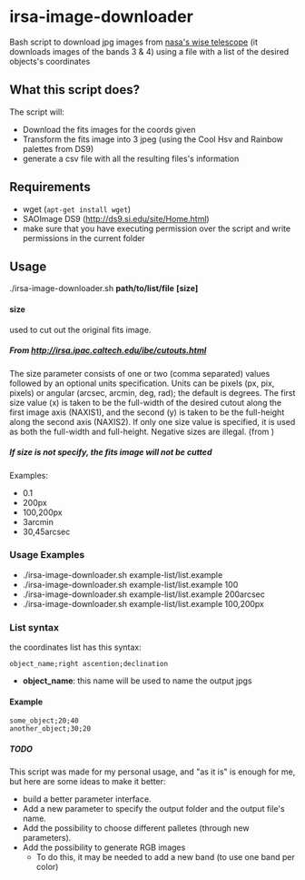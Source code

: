 # irsa-image-downloader

 Bash script to download jpg images from [nasa's wise telescope](http://irsa.ipac.caltech.edu/applications/wise/) (it downloads images of the bands 3 & 4)
  using a file with a list of the desired objects's coordinates 
  
  



## What this script does?

The script will:
* Download the fits images for the coords given
* Transform the fits image into 3 jpeg (using the Cool Hsv and Rainbow palettes from DS9)
* generate a csv file with all the resulting files's information
 
 ## Requirements
 
* wget (`apt-get install wget`) 
* SAOImage DS9 (http://ds9.si.edu/site/Home.html)
* make sure that you have executing permission over the script and write permissions in the current folder

## Usage
  ./irsa-image-downloader.sh __path/to/list/file__ __[size]__
  
  #### size
  used to cut out the original fits image.
  
  ##### From http://irsa.ipac.caltech.edu/ibe/cutouts.html
  The size parameter consists of one or two (comma separated) values followed by an optional units specification. Units can be pixels (px, pix, pixels) or angular (arcsec, arcmin, deg, rad); the default is degrees. The first size value (x) is taken to be the full-width of the desired cutout along the first image axis (NAXIS1), and the second (y) is taken to be the full-height along the second axis (NAXIS2). If only one size value is specified, it is used as both the full-width and full-height. Negative sizes are illegal. (from )
  
 ##### If size is not specify, the fits image will not be cutted

  Examples:

* 0.1
* 200px
* 100,200px
* 3arcmin
* 30,45arcsec


### Usage Examples
 * ./irsa-image-downloader.sh example-list/list.example
 * ./irsa-image-downloader.sh example-list/list.example 100
 * ./irsa-image-downloader.sh example-list/list.example 200arcsec
 * ./irsa-image-downloader.sh example-list/list.example 100,200px

### List syntax

the coordinates list has this syntax:

```
object_name;right ascention;declination
```

* __object_name__: this name will be used to name the output jpgs

#### Example

```
some_object;20;40
another_object;30;20
```

##### TODO

This script was made for my personal usage, and "as it is" is enough for me, but here are some ideas to make it better:

* build a better parameter interface.
* Add a new parameter to specify the output folder and the output file's name.
* Add the possibility to choose different palletes (through new parameters).
* Add the possibility to generate RGB images
	* To do this, it may be needed to add a new band (to use one band per color)
